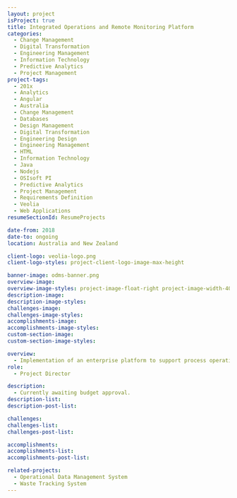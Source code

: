 ```yaml
---
layout: project
isProject: true
title: Integrated Operations and Remote Monitoring Platform
categories:
  - Change Management
  - Digital Transformation
  - Engineering Management
  - Information Technology
  - Predictive Analytics
  - Project Management
project-tags:
  - 201x
  - Analytics
  - Angular
  - Australia
  - Change Management
  - Databases
  - Design Management
  - Digital Transformation
  - Engineering Design
  - Engineering Management
  - HTML
  - Information Technology
  - Java
  - Nodejs
  - OSIsoft PI
  - Predictive Analytics
  - Project Management
  - Requirements Definition
  - Veolia
  - Web Applications
resumeSectionId: ResumeProjects

date-from: 2018
date-to: ongoing
location: Australia and New Zealand

client-logo: veolia-logo.png
client-logo-styles: project-client-logo-image-max-height

banner-image: odms-banner.png
overview-image:
overview-image-styles: project-image-float-right project-image-width-40
description-image:
description-image-styles:
challenges-image:
challenges-image-styles:
accomplishments-image:
accomplishments-image-styles:
custom-section-image:
custom-section-image-styles:

overview:
  - Implementation of an enterprise platform to support process operations
role:
  - Project Director

description:
  - Currently awaiting budget approval.
description-list:
description-post-list:

challenges:
challenges-list:    
challenges-post-list:    

accomplishments:
accomplishments-list:    
accomplishments-post-list:    

related-projects:
  - Operational Data Management System
  - Waste Tracking System
---
```

